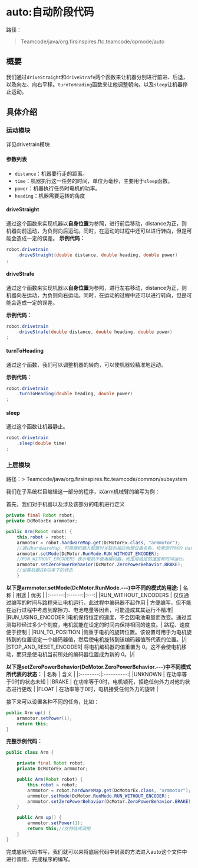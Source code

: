 # auto:自动阶段代码
路径：
> Teamcode/java/org.firsinspires.ftc.teamcode/opmode/auto

## 概要
我们通过```driveStraight```和```driveStrafe```两个函数来让机器分别进行前进、后退，以及向左、向右平移。```turnToHeading```函数来让他调整朝向。以及```sleep```让机器停止运动。

## 具体介绍

### 运动模块
详见drivetrain模块

#### 参数列表
- ```distance```：机器要行走的距离。
- ```time```：机器执行这一任务的时间，单位为毫秒，主要用于```sleep```函数。
- ```power```：机器执行任务时电机的功率。
- ```heading```：机器需要运转的角度



#### driveStraight

通过这个函数来实现机器以**自身位置**为参照，进行前后移动，distance为正，则机器向前运动，为负则向后运动。同时，在运动的过程中还可以进行转向，但是可能会造成一定的误差。
**示例代码：**
```java
robot.drivetrain
    .driveStraight(double distance, double heading, double power)
;
```

#### driveStrafe
通过这个函数来实现机器以**自身位置**为参照，进行左右移动，distance为正，则机器向左运动，为负则向右运动。同时，在运动的过程中还可以进行转向，但是可能会造成一定的误差。

**示例代码：**

```java
robot.drivetrain
    .driveStrafe(double distance, double heading, double power)
;
```

#### turnToHeading
通过这个函数，我们可以调整机器的转向，可以使机器较精准地运动。

**示例代码：**

```java
robot.drivetrain
    .turnToHeading(double heading, double power)
;
```

#### sleep
通过这个函数让机器静止。
```java
robot.drivetrain
    .sleep(double time)
;
```

### 上层模块

路径：> Teamcode/java/org.firsinspires.ftc.teamcode/common/subsystem

我们在子系统栏目编辑这一部分的程序，以arm机械臂的编写为例：

首先，我们对于机器以及涉及该部分的电机进行定义
```java
private final Robot robot;
private DcMotorEx armmotor;

public Arm(Robot robot) {
    this.robot = robot;
    armmotor = robot.hardwareMap.get(DcMotorEx.class, "armmotor");
    //通过hardwareMap，可根据机器人配置时关联的相应物理设备名称，检索运行时的 HardwareDevice 实例。
    armmotor.setMode(DcMotor.RunMode.RUN_WITHOUT_ENCODER);
    //RUN_WITHOUT_ENCODERS 表示电机不使用编码器，而是用给定的速度和时间运行。
    armmotor.setZeroPowerBehavior(DcMotor.ZeroPowerBehavior.BRAKE);
    //设置机器在0功率下的状态
    }
```
**以下是armmotor.setMode(DcMotor.RunMode.---)中不同的模式的用途:**
|  名称  | 用途   | 优劣 |
|:------:|:------:|:---:|
|RUN_WITHOUT_ENCODERS  | 仅仅通过编写的时间与路程来让电机运行，此过程中编码器不起作用 | 方便编写，但不能在运行过程中考虑到摩擦力、电池电量等因素，可能造成其其运行不精准|
|RUN_USING_ENCODER     |电机保持恒定的速度，不会因电池电量而改变。通过监测每秒经过多少个刻度，电机就能在设定的时间内保持相同的速度。| 路程、速度便于控制 |
|RUN_TO_POSITION       |侧重于电机的旋转位置。该设置可用于为电机旋转到的位置设定一个编码器值，然后使电机旋转到该编码器值所代表的位置。|/|
 |STOP_AND_RESET_ENCODER| 将电机编码器的值重置为 0。这不会使电机移动，而只是使电机当前所处的编码器位置成为新的 0。|/|

**以下是setZeroPowerBehavior(DcMotor.ZeroPowerBehavior.---)中不同模式所代表的状态：**
|  名称  | 含义    |
|:--------:|:----------:|
|UNKNOWN  | 在功率等于0时的状态未知 |
|BRAKE     | 在功率等于0时，电机锁死，拒绝任何外力对他的状态进行更改 | 
|FLOAT  |    在功率等于0时，电机接受任何外力的旋转 |

接下来可以设置各种不同的任务，比如：
```java
public Arm up() {
    armmotor.setPower(1);
    return this;
}
```

**完整示例代码：**
```java
public class Arm {

    private final Robot robot;
    private DcMotorEx armmotor;

    public Arm(Robot robot) {
        this.robot = robot;
        armmotor = robot.hardwareMap.get(DcMotorEx.class, "armmotor");
        armmotor.setMode(DcMotor.RunMode.RUN_WITHOUT_ENCODER);
        armmotor.setZeroPowerBehavior(DcMotor.ZeroPowerBehavior.BRAKE);
    }

    public Arm up() {
        armmotor.setPower(1);
        return this;//支持链式调用
    }
}
```

完成底层代码书写，我们就可以来将底层代码中封装的方法进入auto这个文件中进行调用，完成程序的编写。